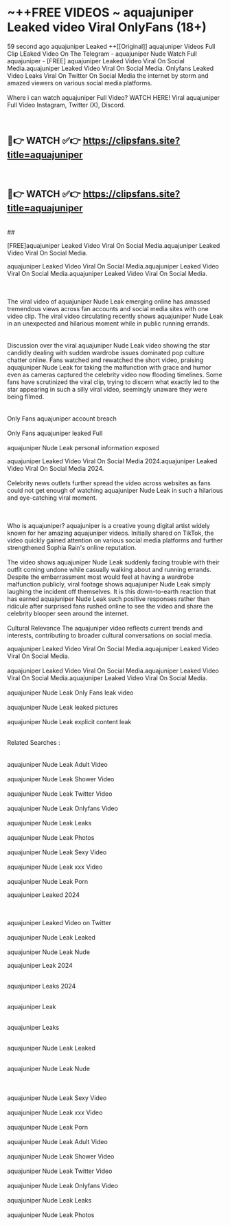 # ~++FREE VIDEOS ~ aquajuniper Leaked video Viral OnlyFans (18+)<br>


59 second ago aquajuniper Leaked ++[[Original]] aquajuniper Videos Full Clip LEaked Video On The Telegram  - aquajuniper Nude  Watch Full aquajuniper - [FREE] aquajuniper Leaked Video Viral On Social Media.aquajuniper Leaked Video Viral On Social Media.   Onlyfans Leaked Video Leaks Viral On Twitter On Social Media the internet by storm and amazed viewers on various social media platforms. <br><br>
Where i can watch aquajuniper Full Video? WATCH HERE! Viral aquajuniper Full Video Instagram, Twitter (X), Discord. <br>


 <br>

##  🔴👉 WATCH ✅👉  <a href="https://clipsfans.site?title=aquajuniper&ref=git">https://clipsfans.site?title=aquajuniper</a> <br>
  <br>

##  🔴👉 WATCH ✅👉  <a href="https://clipsfans.site?title=aquajuniper&ref=git">https://clipsfans.site?title=aquajuniper</a> <br>
  <br>
  ##



[FREE]aquajuniper Leaked Video Viral On Social Media.aquajuniper Leaked Video Viral On Social Media. <br>

aquajuniper Leaked Video Viral On Social Media.aquajuniper Leaked Video Viral On Social Media.aquajuniper Leaked Video Viral On Social Media. <br>


  <br>

  <br>
The viral video of aquajuniper Nude Leak emerging online has amassed tremendous views across fan accounts and social media sites with one video clip. The viral video circulating recently shows aquajuniper Nude Leak in an unexpected and hilarious moment while in public running errands.<br>
<br>


<br>
Discussion over the viral aquajuniper Nude Leak video showing the star candidly dealing with sudden wardrobe issues dominated pop culture chatter online. Fans watched and rewatched the short video, praising aquajuniper Nude Leak for taking the malfunction with grace and humor even as cameras captured the celebrity video now flooding timelines. Some fans have scrutinized the viral clip, trying to discern what exactly led to the star appearing in such a silly viral video, seemingly unaware they were being filmed.<br>
<br>
<br> 
Only Fans aquajuniper account breach<br>
<br>
Only Fans aquajuniper leaked Full <br>
<br>
aquajuniper Nude Leak personal information exposed<br>

aquajuniper Leaked Video Viral On Social Media 2024.aquajuniper Leaked Video Viral On Social Media 2024. <br>
<br>
Celebrity news outlets further spread the video across websites as fans could not get enough of watching aquajuniper Nude Leak in such a hilarious and eye-catching viral moment.<br>
<br>

<br>
Who is aquajuniper? aquajuniper is a creative young digital artist widely known for her amazing aquajuniper videos. Initially shared on TikTok, the video quickly gained attention on various social media platforms and further strengthened Sophia Rain's online reputation.<br>
<br>
The video shows aquajuniper Nude Leak suddenly facing trouble with their outfit coming undone while casually walking about and running errands. Despite the embarrassment most would feel at having a wardrobe malfunction publicly, viral footage shows aquajuniper Nude Leak simply laughing the incident off themselves. It is this down-to-earth reaction that has earned aquajuniper Nude Leak such positive responses rather than ridicule after surprised fans rushed online to see the video and share the celebrity blooper seen around the internet.<br>
<br>
Cultural Relevance The aquajuniper video reflects current trends and interests, contributing to broader cultural conversations on social media.<br>

aquajuniper Leaked Video Viral On Social Media.aquajuniper Leaked Video Viral On Social Media.<br>
<br>
aquajuniper Leaked Video Viral On Social Media.aquajuniper Leaked Video Viral On Social Media.aquajuniper Leaked Video Viral On Social Media.<br>
<br>
aquajuniper Nude Leak Only Fans leak video<br>
<br>
aquajuniper Nude Leak leaked pictures<br>
<br>
aquajuniper Nude Leak explicit content leak<br>


<br>
Related Searches :<br>
<br>

<br>
aquajuniper Nude Leak Adult Video<br>
<br>
aquajuniper Nude Leak Shower Video<br>
<br>
aquajuniper Nude Leak Twitter Video<br>
<br>
aquajuniper Nude Leak Onlyfans Video<br>
<br>
aquajuniper Nude Leak Leaks<br>
<br>
aquajuniper Nude Leak Photos<br>

<br>
aquajuniper Nude Leak Sexy Video<br>
<br>
aquajuniper Nude Leak xxx Video<br>
<br>
aquajuniper Nude Leak Porn<br>

aquajuniper  Leaked 2024 <br> <br>
<br>

aquajuniper Leaked Video on Twitter <br>
<br>
aquajuniper Nude Leak Leaked<br>
<br>
aquajuniper Nude Leak Nude<br>


aquajuniper  Leak 2024 <br> <br>



aquajuniper  Leaks 2024 <br> <br>



 
aquajuniper  Leak<br> <br>



aquajuniper  Leaks<br> <br>


aquajuniper Nude Leak Leaked<br> <br>

aquajuniper Nude Leak Nude<br> <br>
<br> <br>
aquajuniper Nude Leak Sexy Video
<br> <br>
aquajuniper Nude Leak xxx Video
<br> <br>
aquajuniper Nude Leak Porn
<br> <br>
aquajuniper Nude Leak Adult Video
<br> <br>
aquajuniper Nude Leak Shower Video
<br> <br>
aquajuniper Nude Leak Twitter Video
<br> <br>
aquajuniper Nude Leak Onlyfans Video
<br> <br>
aquajuniper Nude Leak Leaks
<br> <br>
aquajuniper Nude Leak Photos






</p>




 



</p>










